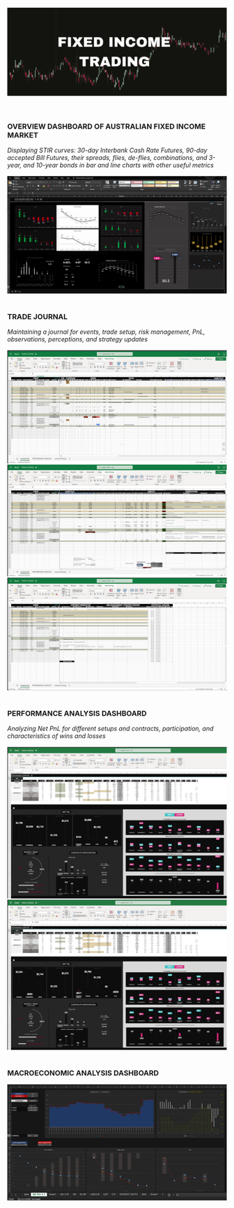 ![](Screenshots/FI_TRADING.jpg)
<br/>
<br/>
<br/>

### OVERVIEW DASHBOARD OF AUSTRALIAN FIXED INCOME MARKET<br/>
*Displaying STIR curves: 30-day Interbank Cash Rate Futures, 90-day accepted Bill Futures, their spreads, flies, de-flies, combinations, and 3-year, and 10-year bonds in bar and line charts with other useful metrics*
<br/><br/>
![](Screenshots/DB.JPG)
<br/><br/>
### TRADE JOURNAL<br/>
*Maintaining a journal for events, trade setup, risk management, PnL, observations, perceptions, and strategy updates* 
<br/><br/>
![](Screenshots/TJ.JPG)
![](Screenshots/TJ2.JPG)
![](Screenshots/TJ3.JPG)
<br/><br/>

### PERFORMANCE ANALYSIS DASHBOARD<br/>
*Analyzing Net PnL for different setups and contracts, participation, and characteristics of wins and losses* 
<br/><br/>
![](Screenshots/PERFORM1.JPG)
![](Screenshots/PERFORM2.JPG)
<br/><br/>
### MACROECONOMIC ANALYSIS DASHBOARD<br/>
![](Screenshots/ECON_DB.JPG)
<br/><br/>
